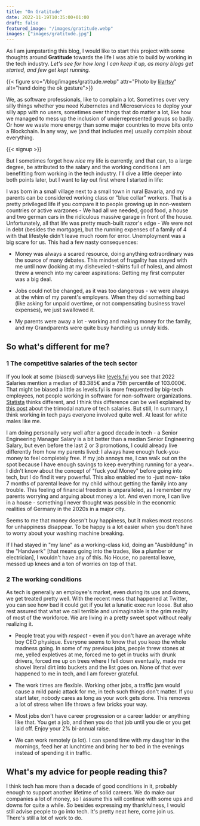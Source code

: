 ```yaml
---
title: "On Gratitude"
date: 2022-11-19T10:35:00+01:00
draft: false
featured_image: "/images/gratitude.webp"
images: ["images/gratitude.jpg"]
---
```


As I am jumpstarting this blog, I would like to start this project with some thoughts around **Gratitude** towards the life I was able to build by working in the tech industry. *Let's see for how long I can keep it up, as many blogs get started, and few get kept running.*


{{< figure src="/blog/images/gratitude.webp" attr="Photo by [lilartsy](https://unsplash.com/@lilartsy?utm_source=unsplash)" alt="hand doing the ok gesture">}}

We, as software professionals, like to complain a lot. Sometimes over very silly things whether you need Kubernetes and Microservices to deploy your silly app with no users, sometimes over things that do matter a lot, like how we managed to mess up the inclusion of underrepresented groups so badly. Or how we waste more energy than some major countries to move bits onto a Blockchain. In any way, we (and that includes me) usually complain about everything.

{{< signup >}}

But I sometimes forget how _nice_ my life is currently, and that can, to a large degree, be attributed to the salary and the working conditions I am benefitting from working in the tech industry. I'll dive a little deeper into both points later, but I want to lay out first where I started in life:

I was born in a small village next to a small town in rural Bavaria, and my parents can be considered working class or "blue collar" workers. That is a pretty privileged life if you compare it to people growing up in non-western countries or active warzones - We had all we needed, good food, a house and two german cars in the ridiculous massive garage in front of the house. Unfortunately, all that life was pretty much-built razor's edge - We were not in debt (besides the mortgage), but the running expenses of a family of 4 with that lifestyle didn't leave much room for error. Unemployment was a big scare for us. This had a few nasty consequences:

* Money was always a scared resource, doing anything extraordinary was the source of many debates. This mindset of frugality has stayed with me until now (looking at my disheveled t-shirts full of holes), and almost threw a wrench into my career aspirations: Getting my first computer was a big deal.

* Jobs could not be changed, as it was too dangerous - we were always at the whim of my parent's employers. When they did something bad (like asking for unpaid overtime, or not compensating business travel expenses), we just swallowed it. 

* My parents were away a lot - working and making money for the family, and my Grandparents were quite busy handling us unruly kids. 

## So what's different for me?

### 1 The competitive salaries of the tech sector

If you look at some (biased) surveys like [levels.fyi](https://www.levels.fyi/t/software-engineer/locations/germany) you see that 2022 Salaries mention a median of 83.385€ and a 75th percentile of 103.000€. That might be biased a little as levels.fyi is more frequented by big-tech employees, not people working in software for non-software organizations. [Statista](https://de.statista.com/statistik/daten/studie/204507/umfrage/brutto-jahresverdienst-von-softwareentwicklern-in-deutschland/
) thinks different, and I think this difference can be well explained by [this post](https://blog.pragmaticengineer.com/software-engineering-salaries-in-the-netherlands-and-europe/) about the trimodal nature of tech salaries. But still, In summary, I think working in tech pays everyone involved quite well. At least for white males like me.

I am doing personally very well after a good decade in tech - a Senior Engineering Manager Salary is a bit better than a median Senior Engineering Salary, but even before the last 2 or 3 promotions, I could already live differently from how my parents lived: I always have enough fuck-you-money to feel completely free. If my job annoys me, I can walk out on the spot because I have enough savings to keep everything running for a year+. I didn't know about the concept of "fuck you! Money" before going into tech, but I do find it very powerful. This also enabled me to -just now- take 7 months of parental leave for my child without getting the family into any trouble. This feeling of financial freedom is unparalleled, as I remember my parents worrying and arguing about money a lot. And even more, I can live in a house - something I never thought was possible in the economic realities of Germany in the 2020s in a major city.

Seems to me that money doesn't buy happiness, but it makes most reasons for unhappiness disappear. To be happy is a lot easier when you don't have to worry about your washing machine breaking.

If I had stayed in "my lane" as a working-class kid, doing an "Ausbildung" in the "Handwerk" [that means going into the trades, like a plumber or electrician], I wouldn't have any of this. No House, no parental leave, messed up knees and a ton of worries on top of that. 

### 2 The working conditions

As tech is generally an employee's market, even during its ups and downs, we get treated pretty well. With the recent mess that happened at Twitter, you can see how bad it could get if you let a lunatic exec run loose. But also rest assured that what we call terrible and unimaginable is the grim reality of most of the workforce. We are living in a pretty sweet spot without really realizing it.

* People treat you with _respect_ - even if you don't have an average white boy CEO physique. Everyone seems to know that you keep the whole madness going. In some of my previous jobs, people threw stones at me, yelled expletives at me, forced me to get in trucks with drunk drivers, forced me up on trees where I fell down eventually, made me shovel literal dirt into buckets and the list goes on. None of that ever happened to me in tech, and I am forever grateful. 

* The work times are flexible. Working other jobs, a traffic jam would cause a mild panic attack for me, in tech such things don't matter. If you start later, nobody cares as long as your work gets done. This removes a lot of stress when life throws a few bricks your way.

* Most jobs don't have career progression or a career ladder or anything like that. You get a job, and then you do that job until you die or you get laid off. Enjoy your 2% bi-annual raise. 

* We can work remotely (a lot). I can spend time with my daughter in the mornings, feed her at lunchtime and bring her to bed in the evenings instead of spending it in traffic.


## What's my advice for people reading this?

I think tech has more than a decade of good conditions in it, probably enough to support another lifetime of solid careers. We do make our companies a lot of money, so I assume this will continue with some ups and downs for quite a while. So besides expressing my thankfulness, I would still advise people to go into tech. It's pretty neat here, come join us. There's still a lot of work to do.

